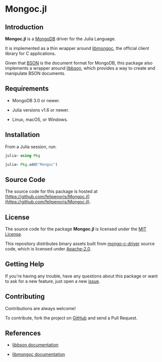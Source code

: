 
# Mongoc.jl

## Introduction

**Mongoc.jl** is a [MongoDB](https://www.mongodb.com/) driver for the Julia Language.

It is implemented as a thin wrapper around [libmongoc](http://mongoc.org/),
the official client library for C applications.

Given that [BSON](http://bsonspec.org/) is the document format for MongoDB,
this package also implements a wrapper around [libbson](http://mongoc.org/libbson/current/index.html),
which provides a way to create and manipulate BSON documents.

## Requirements

* MongoDB 3.0 or newer.

* Julia versions v1.6 or newer.

* Linux, macOS, or Windows.

## Installation

From a Julia session, run:

```julia
julia> using Pkg

julia> Pkg.add("Mongoc")
```

## Source Code

The source code for this package is hosted at
[https://github.com/felipenoris/Mongoc.jl](https://github.com/felipenoris/Mongoc.jl).

## License

The source code for the package **Mongoc.jl** is licensed under
the [MIT License](https://github.com/felipenoris/Mongoc.jl/blob/master/LICENSE).

This repository distributes binary assets built from
[mongo-c-driver](https://github.com/mongodb/mongo-c-driver) source code,
which is licensed under [Apache-2.0](https://github.com/mongodb/mongo-c-driver/blob/master/COPYING).

## Getting Help

If you're having any trouble, have any questions about this package
or want to ask for a new feature,
just open a new [issue](https://github.com/felipenoris/Mongoc.jl/issues).

## Contributing

Contributions are always welcome!

To contribute, fork the project on [GitHub](https://github.com/felipenoris/Mongoc.jl)
and send a Pull Request.

## References

* [libbson documentation](http://mongoc.org/libbson/current/index.html)

* [libmongoc documentation](http://mongoc.org/libmongoc/current/index.html)
